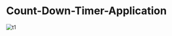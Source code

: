 # Count-Down-Timer-Application
![t1](https://user-images.githubusercontent.com/61504827/124270338-b4fd3f00-db59-11eb-947e-cd5e04bdfaed.PNG)
